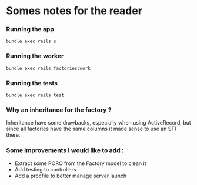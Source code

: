 # Somes notes for the reader

### Running the app
```
bundle exec rails s
```
### Running the worker
```
bundle exec rails factories:work
```
### Running the tests
```
bundle exec rails test
```

### Why an inheritance for the factory ?
Inheritance have some drawbacks, especially when using ActiveRecord, but since all factories have the same columns it made sense to use an STI there.

### Some improvements I would like to add :
- Extract some PORO from the Factory model to clean it
- Add testing to controllers
- Add a procfile to better manage server launch
